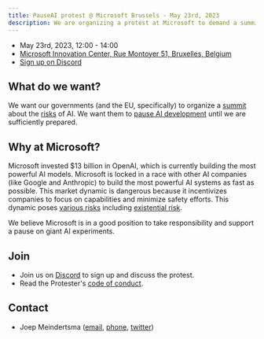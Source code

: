 ```yaml
---
title: PauseAI protest @ Microsoft Brussels - May 23rd, 2023
description: We are organizing a protest at Microsoft to demand a summit to pause AI development.
---
```


- May 23rd, 2023, 12:00 - 14:00
- [Microsoft Innovation Center, Rue Montoyer 51, Bruxelles, Belgium](https://goo.gl/maps/bvLbHDt61eSfpZV28?coh=178571&entry=tt)
- [Sign up on Discord](https://discord.gg/2XXWXvErfA?event=1105793166927470592)

## What do we want?

We want our governments (and the EU, specifically) to organize a [summit](/summit) about the [risks](/risks) of AI.
We want them to [pause AI development](/proposal) until we are sufficiently prepared.

## Why at Microsoft?

Microsoft invested $13 billion in OpenAI, which is currently building the most powerful AI models.
Microsoft is locked in a race with other AI companies (like Google and Anthropic) to build the most powerful AI systems as fast as possible.
This market dynamic is dangerous because it incentivizes companies to focus on capabilities and minimize safety efforts.
This dynamic poses [various risks](/risks) including [existential risk](/xrisk).

We believe Microsoft is in a good position to take responsibility and support a pause on giant AI experiments.

## Join

- Join us on [Discord](https://discord.gg/2XXWXvErfA?event=1105793166927470592) to sign up and discuss the protest.
- Read the Protester's [code of conduct](/protesters-code-of-conduct).

## Contact

- Joep Meindertsma ([email](mailto:joep@ontola.io), [phone](tel:+31636020942), [twitter](https://twitter.com/joepmeindertsma))
